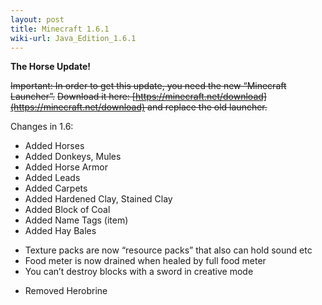 ```yaml
---
layout: post
title: Minecraft 1.6.1
wiki-url: Java_Edition_1.6.1
---
```


**The Horse Update!**

~~Important: In order to get this update, you need the new “Minecraft Launcher”.~~
~~Download it here: [https://minecraft.net/download](https://minecraft.net/download) and replace the old launcher.~~

Changes in 1.6:

+ Added Horses
+ Added Donkeys, Mules
+ Added Horse Armor
+ Added Leads
+ Added Carpets
+ Added Hardened Clay, Stained Clay
+ Added Block of Coal
+ Added Name Tags (item)
+ Added Hay Bales
* Texture packs are now “resource packs” that also can hold sound etc
* Food meter is now drained when healed by full food meter
* You can’t destroy blocks with a sword in creative mode
- Removed Herobrine
